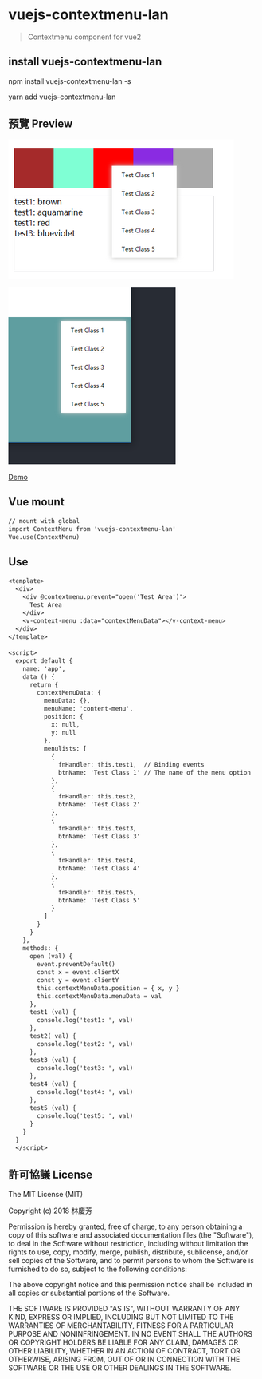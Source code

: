 # vuejs-contextmenu-lan

> Contextmenu component for vue2

## install vuejs-contextmenu-lan

  npm install vuejs-contextmenu-lan -s
  
  yarn add vuejs-contextmenu-lan
  
 ## 預覽 Preview
![Alt text](https://raw.githubusercontent.com/chingfanglin/vuejs-contextmenu-lan/master/docs/image/contextmenu1.png)

![Alt text](https://raw.githubusercontent.com/chingfanglin/vuejs-contextmenu-lan/master/docs/image/contextmenu2.png)

[Demo](https://chingfanglin.github.io/vuejs-contextmenu-lan/)

## Vue mount
    // mount with global
    import ContextMenu from 'vuejs-contextmenu-lan'
    Vue.use(ContextMenu)


## Use
    <template>
      <div>
        <div @contextmenu.prevent="open('Test Area')">
          Test Area
        </div>
        <v-context-menu :data="contextMenuData"></v-context-menu>
      </div>
    </template>

    <script>
      export default {
        name: 'app',
        data () {
          return {
            contextMenuData: {
              menuData: {},
              menuName: 'content-menu',
              position: {
                x: null,
                y: null
              },
              menulists: [
                {
                  fnHandler: this.test1,  // Binding events
                  btnName: 'Test Class 1' // The name of the menu option
                },
                {
                  fnHandler: this.test2,
                  btnName: 'Test Class 2'
                },
                {
                  fnHandler: this.test3,
                  btnName: 'Test Class 3'
                },
                {
                  fnHandler: this.test4,
                  btnName: 'Test Class 4'
                },
                {
                  fnHandler: this.test5,
                  btnName: 'Test Class 5'
                }
              ]
            }
          }
        },
        methods: {
          open (val) {
            event.preventDefault()
            const x = event.clientX
            const y = event.clientY
            this.contextMenuData.position = { x, y }
            this.contextMenuData.menuData = val
          },
          test1 (val) {
            console.log('test1: ', val)
          },
          test2( val) {
            console.log('test2: ', val)
          },
          test3 (val) {
            console.log('test3: ', val)
          },
          test4 (val) {
            console.log('test4: ', val)
          },
          test5 (val) {
            console.log('test5: ', val)
          }
        }
      }
      </script>

## 許可協議 License
The MIT License (MIT)

Copyright (c) 2018 林慶芳

Permission is hereby granted, free of charge, to any person obtaining a copy of this software and associated documentation files (the "Software"), to deal in the Software without restriction, including without limitation the rights to use, copy, modify, merge, publish, distribute, sublicense, and/or sell copies of the Software, and to permit persons to whom the Software is furnished to do so, subject to the following conditions:

The above copyright notice and this permission notice shall be included in all copies or substantial portions of the Software.

THE SOFTWARE IS PROVIDED "AS IS", WITHOUT WARRANTY OF ANY KIND, EXPRESS OR IMPLIED, INCLUDING BUT NOT LIMITED TO THE WARRANTIES OF MERCHANTABILITY, FITNESS FOR A PARTICULAR PURPOSE AND NONINFRINGEMENT. IN NO EVENT SHALL THE AUTHORS OR COPYRIGHT HOLDERS BE LIABLE FOR ANY CLAIM, DAMAGES OR OTHER LIABILITY, WHETHER IN AN ACTION OF CONTRACT, TORT OR OTHERWISE, ARISING FROM, OUT OF OR IN CONNECTION WITH THE SOFTWARE OR THE USE OR OTHER DEALINGS IN THE SOFTWARE.
